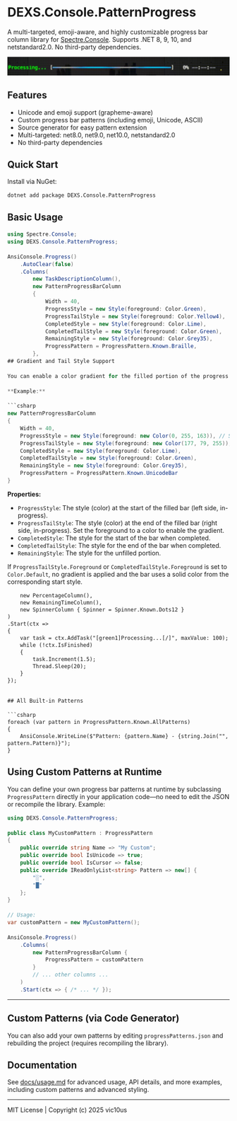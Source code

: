 # DEXS.Console.PatternProgress

A multi-targeted, emoji-aware, and highly customizable progress bar column library for [Spectre.Console](https://spectreconsole.net/). Supports .NET 8, 9, 10, and netstandard2.0. No third-party dependencies.

![caption](resources/gfx/demo.gif)

## Features
- Unicode and emoji support (grapheme-aware)
- Custom progress bar patterns (including emoji, Unicode, ASCII)
- Source generator for easy pattern extension
- Multi-targeted: net8.0, net9.0, net10.0, netstandard2.0
- No third-party dependencies

## Quick Start

Install via NuGet:

```
dotnet add package DEXS.Console.PatternProgress
```

## Basic Usage

```csharp
using Spectre.Console;
using DEXS.Console.PatternProgress;

AnsiConsole.Progress()
    .AutoClear(false)
    .Columns(
        new TaskDescriptionColumn(),
        new PatternProgressBarColumn
        {
            Width = 40,
            ProgressStyle = new Style(foreground: Color.Green),
            ProgressTailStyle = new Style(foreground: Color.Yellow4),
            CompletedStyle = new Style(foreground: Color.Lime),
            CompletedTailStyle = new Style(foreground: Color.Green),
            RemainingStyle = new Style(foreground: Color.Grey35),
            ProgressPattern = ProgressPattern.Known.Braille,
        },
## Gradient and Tail Style Support

You can enable a color gradient for the filled portion of the progress bar by setting both `ProgressStyle` and `ProgressTailStyle` (for in-progress) or `CompletedStyle` and `CompletedTailStyle` (for completed) on the `PatternProgressBarColumn`. The bar will smoothly blend from the start color to the tail color as progress increases.

**Example:**

```csharp
new PatternProgressBarColumn
{
    Width = 40,
    ProgressStyle = new Style(foreground: new Color(0, 255, 163)), // Start color
    ProgressTailStyle = new Style(foreground: new Color(177, 79, 255)), // End color (tail)
    CompletedStyle = new Style(foreground: Color.Lime),
    CompletedTailStyle = new Style(foreground: Color.Green),
    RemainingStyle = new Style(foreground: Color.Grey35),
    ProgressPattern = ProgressPattern.Known.UnicodeBar
}
```

**Properties:**

- `ProgressStyle`: The style (color) at the start of the filled bar (left side, in-progress).
- `ProgressTailStyle`: The style (color) at the end of the filled bar (right side, in-progress). Set the foreground to a color to enable the gradient.
- `CompletedStyle`: The style for the start of the bar when completed.
- `CompletedTailStyle`: The style for the end of the bar when completed.
- `RemainingStyle`: The style for the unfilled portion.

If `ProgressTailStyle.Foreground` or `CompletedTailStyle.Foreground` is set to `Color.Default`, no gradient is applied and the bar uses a solid color from the corresponding start style.

        new PercentageColumn(),
        new RemainingTimeColumn(),
        new SpinnerColumn { Spinner = Spinner.Known.Dots12 }
    )
    .Start(ctx =>
    {
        var task = ctx.AddTask("[green1]Processing...[/]", maxValue: 100);
        while (!ctx.IsFinished)
        {
            task.Increment(1.5);
            Thread.Sleep(20);
        }
    });
```

## All Built-in Patterns

```csharp
foreach (var pattern in ProgressPattern.Known.AllPatterns)
{
    AnsiConsole.WriteLine($"Pattern: {pattern.Name} - {string.Join("", pattern.Pattern)}");
}
```

## Using Custom Patterns at Runtime

You can define your own progress bar patterns at runtime by subclassing `ProgressPattern` directly in your application code—no need to edit the JSON or recompile the library. Example:

```csharp
using DEXS.Console.PatternProgress;

public class MyCustomPattern : ProgressPattern
{
    public override string Name => "My Custom";
    public override bool IsUnicode => true;
    public override bool IsCursor => false;
    public override IReadOnlyList<string> Pattern => new[] { 
        "░", 
        "█"
    };
}

// Usage:
var customPattern = new MyCustomPattern();

AnsiConsole.Progress()
    .Columns(
        new PatternProgressBarColumn { 
            ProgressPattern = customPattern 
        }
        // ... other columns ...
    )
    .Start(ctx => { /* ... */ });
```

---

## Custom Patterns (via Code Generator)

You can also add your own patterns by editing `progressPatterns.json` and rebuilding the project (requires recompiling the library).

## Documentation

See [docs/usage.md](docs/usage.md) for advanced usage, API details, and more examples, including custom patterns and advanced styling.

---

MIT License | Copyright (c) 2025 vic10us
